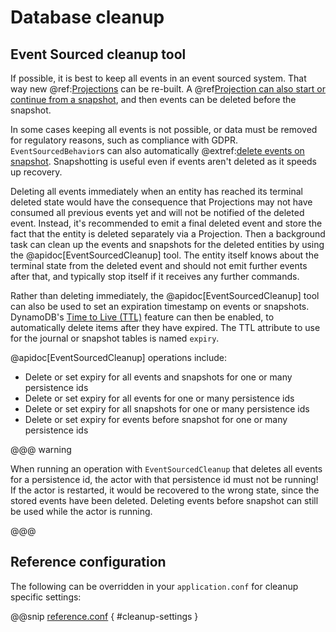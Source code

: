 # Database cleanup

## Event Sourced cleanup tool

If possible, it is best to keep all events in an event sourced system. That way new @ref:[Projections](projection.md)
can be re-built. A @ref[Projection can also start or continue from a
snapshot](query.md#eventsbyslicesstartingfromsnapshots), and then events can be deleted before the snapshot.

In some cases keeping all events is not possible, or data must be removed for regulatory reasons, such as compliance
with GDPR. `EventSourcedBehavior`s can also automatically
@extref:[delete events on snapshot](akka-core:typed/persistence-snapshot.html#event-deletion). Snapshotting is useful even
if events aren't deleted as it speeds up recovery.

Deleting all events immediately when an entity has reached its terminal deleted state would have the consequence that
Projections may not have consumed all previous events yet and will not be notified of the deleted event. Instead, it's
recommended to emit a final deleted event and store the fact that the entity is deleted separately via a Projection.
Then a background task can clean up the events and snapshots for the deleted entities by using the
@apidoc[EventSourcedCleanup] tool. The entity itself knows about the terminal state from the deleted event and should
not emit further events after that, and typically stop itself if it receives any further commands.

Rather than deleting immediately, the @apidoc[EventSourcedCleanup] tool can also be used to set an expiration timestamp
on events or snapshots. DynamoDB's [Time to Live (TTL)][ttl] feature can then be enabled, to automatically delete items
after they have expired. The TTL attribute to use for the journal or snapshot tables is named `expiry`.

[ttl]: https://docs.aws.amazon.com/amazondynamodb/latest/developerguide/TTL.html

@apidoc[EventSourcedCleanup] operations include:

* Delete or set expiry for all events and snapshots for one or many persistence ids
* Delete or set expiry for all events for one or many persistence ids
* Delete or set expiry for all snapshots for one or many persistence ids
* Delete or set expiry for events before snapshot for one or many persistence ids
<!-- TODO: * Delete events before a timestamp -->

@@@ warning

When running an operation with `EventSourcedCleanup` that deletes all events for a persistence id, the actor with that
persistence id must not be running! If the actor is restarted, it would be recovered to the wrong state, since the
stored events have been deleted. Deleting events before snapshot can still be used while the actor is running.

@@@

<!-- TODO: current persistence ids queries not currently supported. -->
<!-- The cleanup tool can be combined with the @ref[query plugin](./query.md) which has a query to get all persistence ids. -->

## Reference configuration

The following can be overridden in your `application.conf` for cleanup specific settings:

@@snip [reference.conf](/core/src/main/resources/reference.conf) { #cleanup-settings }
